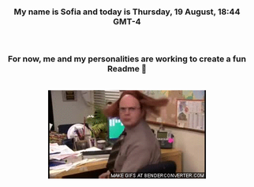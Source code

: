


<div align="center">
<h3 >My name is Sofia and today is Thursday, 19 August, 18:44 GMT-4</h3><br>
<h3 >For now, me and my personalities are working to create a fun Readme 👋
</h3><br>
<img src='img/dwight.gif' alt='working...'/>
</div>
